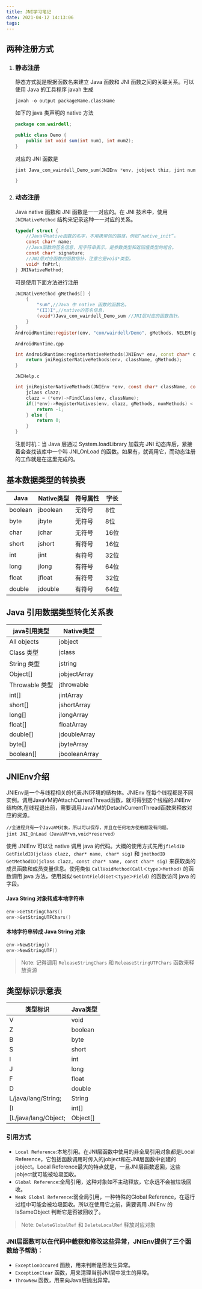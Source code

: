 ```yaml
---
title: JNI学习笔记
date: 2021-04-12 14:13:06
tags:
---
```

## 两种注册方式
1. ### 静态注册
    静态方式就是根据函数名来建立 Java 函数和 JNI 函数之间的关联关系。可以使用 Java 的工具程序 javah 生成
    ```
    javah -o output packageName.className
    ```
    如下的 java 类声明的 native 方法
    ``` java
    package com.wairdell;

    public class Demo {
        public int void sum(int num1, int mum2);
    }
    ```
    对应的 JNI 函数是
    ``` C
    jint Java_com_wairdell_Demo_sum(JNIEnv *env, jobject thiz, jint num1, jint num2) {

    }
    ```
2. ### 动态注册
    Java native 函数和 JNI 函数是一一对应的。在 JNI 技术中，使用 `JNINativeMethod` 结构来记录这种一一对应的关系。
    ``` C
    typedef struct {
        //Java中native函数的名字，不用携带包的路径，例如“native_init”。
        const char* name;
        //Java函数的签名信息，用字符串表示，是参数类型和返回值类型的组合。
        const char* signature;
        //JNI层对应函数的函数指针，注意它是void*类型。
        void* fnPtrl;
    } JNINativeMethod;
    ```
    可是使用下面方法进行注册
    ``` C
    JNINativeMethod gMethods[] {
        {
            "sum",//Java 中 native 函数的函数名。
            "(II)I",//native的签名信息，
            (void*)Java_com_wairdell_Demo_sum //JNI层对应的函数指针。
        }
    }
    AndroidRuntime:register(env, "com/wairdell/Demo", gMethods, NELEM(gMethods));
    ```

    `AndroidRunTime.cpp`
    ``` Cpp
    int AndroidRuntime:registerNativeMethods(JNIEnv* env, const char* className, const JNINativeMethod* gMethods, int numMethods) {
        return jniRegisterNativeMethods(env, className, gMethods);
    }
    ```

    `JNIHelp.c`
    ``` C
    int jniRegisterNativeMethods(JNIEnv *env, const char* className, const JNINativeMethod* gmethods, int numMethods) {
        jclass clazz;
        clazz = (*env)->FindClass(env, className);
        if((*env)->RegisterNatives(env, clazz, gMethods, numMethods) < 0) {
            return -1; 
        } else {
            return 0;
        }
    }
    ```
    注册时机：当 Java 层通过 System.loadLibrary 加载完 JNI 动态库后，紧接着会查找该库中一个叫 JNI_OnLoad 的函数。如果有，就调用它，而动态注册的工作就是在这里完成的。

## 基本数据类型的转换表
|   Java    |   Native类型  |   符号属性    |   字长    |
|   ----    |   ----        |   ----        |   ----    |
|   boolean |   jboolean    |   无符号      |   8位     |
|   byte    |   jbyte       |   无符号      |   8位     |
|    char   |   jchar       |   无符号      |   16位    |
|   short   |   jshort      |   有符号      |   16位    |
|   int     |   jint        |   有符号      |   32位    |
|   long    |   jlong       |   有符号      |   64位    |
|   float   |   jfloat      |   有符号      |   32位    |
|   double  |   jdouble     |   有符号      |   64位    |

## Java 引用数据类型转化关系表
|   java引用类型    |   Native类型  |
|   ----            |   ----        |
|   All objects     |   jobject     |
|   Class 类型      |   jclass      |
|   String 类型     |   jstring     |
|   Object[]        |   jobjectArray    |
|   Throwable 类型  |   jthrowable  |
|   int[]           |   jintArray   |
|   short[]         |   jshortArray |
|   long[]          |   jlongArray  |
|   float[]         |   floatArray  |
|   double[]        |   jdoubleArray    |
|   byte[]          |   jbyteArray  |
|   boolean[]       |   jbooleanArray   |

##  JNIEnv介绍
JNIEnv是一个与线程相关的代表JNI环境的结构体。JNIEnv 在每个线程都是不同实例。调用JavaVM的AttachCurrentThread函数，就可得到这个线程的JNIEnv结构体,在线程退出前，需要调用JavaVM的DetachCurrentThread函数来释放对应的资源。
```
//全进程只有一个JavaVM对象，所以可以保存，并且在任何地方使用都没有问题。
jint JNI_OnLoad（JavaVM*vm,void*reserved）
``` 
使用 JNIEnv 可以让 native 调用 java 的代码。大概的使用方式先用`jfieldID GetFieldID(jclass clazz, char* name, char* sig)` 和 `jmethodID GetMethodID(jclass clazz, const char* name, const char* sig)` 来获取类的成员函数和成员变量信息。使用类似 `CallVoidMethod(Call＜type＞Method)` 的函数调用 java 方法，使用类似 `GetIntField(Get＜type＞Field)` 的函数访问 java 的字段。

#### Java String 对象转成本地字符串
```C
env->GetStringChars()
env->GetStringUTFChars()
```
#### 本地字符串转成 Java String 对象
```C
env->NewString()
env->NewStringUTF()
```
> Note:  记得调用 `ReleaseStringChars` 和 `ReleaseStringUTFChars` 函数来释放资源


## 类型标识示意表
|   类型标识    |   Java类型    |
|   ----        |   ----        |
|   V           |   void        |
|   Z           |   boolean     |
|   B           |   byte        |
|   S           |   short       |
|   I           |   int         |
|   J           |   long        |
|   F           |   float       |
|   D           |   double      |
|   L/java/lang/String;  |   String  |
|   [I          |   int[]       |
|   [L/java/lang/Object; |  Object[]    |


### 引用方式
- `Local Reference`:本地引用。在JNI层函数中使用的非全局引用对象都是Local Reference，它包括函数调用时传入的jobject和在JNI层函数中创建的jobject。Local Reference最大的特点就是，一旦JNI层函数返回，这些jobject就可能被垃圾回收。
- `Global Reference`:全局引用，这种对象如不主动释放，它永远不会被垃圾回收。
- `Weak Global Reference`:弱全局引用，一种特殊的Global Reference，在运行过程中可能会被垃圾回收。所以在使用它之前，需要调用 JNIEnv 的 IsSameObject 判断它是否被回收了。
> Note: `DeleteGlobalRef` 和 `DeleteLocalRef` 释放对应对象

### JNI层函数可以在代码中截获和修改这些异常，JNIEnv提供了三个函数给予帮助：
- `ExceptionOccured` 函数，用来判断是否发生异常。
- `ExceptionClear` 函数，用来清理当前JNI层中发生的异常。
- `ThrowNew` 函数，用来向Java层抛出异常。